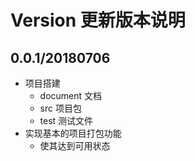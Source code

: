 # Version 更新版本说明



## 0.0.1/20180706

- 项目搭建
  - document 文档
  - src 项目包
  - test 测试文件
- 实现基本的项目打包功能
  - 使其达到可用状态

